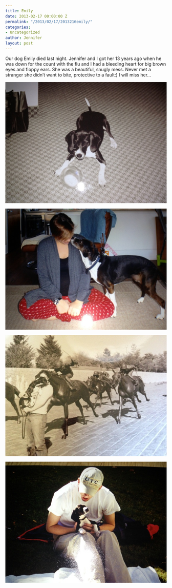 ```yaml
---
title: Emily
date: 2013-02-17 00:00:00 Z
permalink: "/2013/02/17/2013216emily/"
categories:
- Uncategorized
author: Jennifer
layout: post
---
```


Our dog Emily died last night. Jennifer and I got her 13 years ago when he was down for the count with the flu and I had a bleeding heart for big brown eyes and floppy ears. She was a beautiful, snugly mess. Never met a stranger she didn&#8217;t want to bite, protective to a fault:) I will miss her&#8230;<br style="font-family: 'lucida grande', tahoma, verdana, arial, sans-serif; font-size: 13px; letter-spacing: normal; line-height: 18px; text-align: left; " />

![](/assets/images/Emily/iphone-20130216235047-0.jpg)

![](/assets/images/Emily/iphone-20130216235047-1.jpg)

![](/assets/images/Emily/iphone-20130216235047-2.jpg)

![](/assets/images/Emily/iphone-20130216235047-3.jpg)
